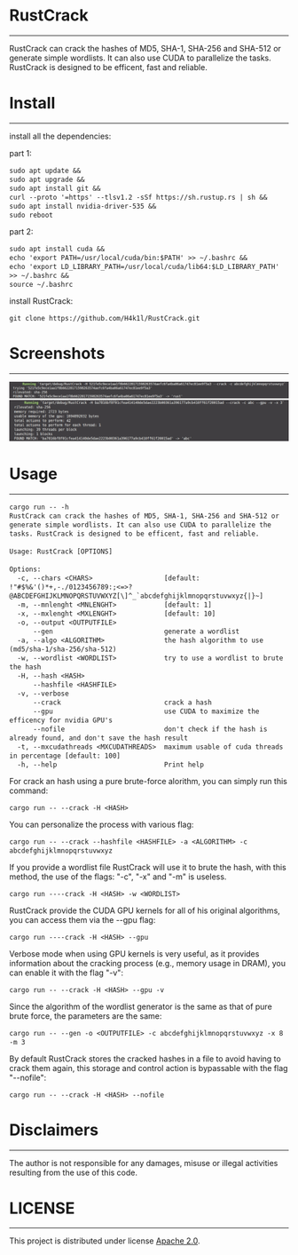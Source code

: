 # RustCrack
----
RustCrack can crack the hashes of MD5, SHA-1, SHA-256 and SHA-512 or generate simple wordlists. It can also use CUDA to parallelize the tasks. RustCrack is designed to be efficent, fast and reliable.
# Install
----
install all the dependencies:

part 1:
```
sudo apt update &&
sudo apt upgrade &&
sudo apt install git &&
curl --proto '=https' --tlsv1.2 -sSf https://sh.rustup.rs | sh &&
sudo apt install nvidia-driver-535 &&
sudo reboot
```
part 2:
```
sudo apt install cuda &&
echo 'export PATH=/usr/local/cuda/bin:$PATH' >> ~/.bashrc &&
echo 'export LD_LIBRARY_PATH=/usr/local/cuda/lib64:$LD_LIBRARY_PATH' >> ~/.bashrc &&
source ~/.bashrc
```

install RustCrack:
```
git clone https://github.com/H4k1l/RustCrack.git
```
# Screenshots
----
![RustCrack](https://github.com/H4k1l/RustCrack/blob/main/images/screenshot1.png)
![RustCrack](https://github.com/H4k1l/RustCrack/blob/main/images/screenshot2.png)
# Usage
----
```
cargo run -- -h
RustCrack can crack the hashes of MD5, SHA-1, SHA-256 and SHA-512 or generate simple wordlists. It can also use CUDA to parallelize the tasks. RustCrack is designed to be efficent, fast and reliable.

Usage: RustCrack [OPTIONS]

Options:
  -c, --chars <CHARS>                  [default: !"#$%&'()*+,-./0123456789:;<=>?@ABCDEFGHIJKLMNOPQRSTUVWXYZ[\]^_`abcdefghijklmnopqrstuvwxyz{|}~]
  -m, --mnlenght <MNLENGHT>            [default: 1]
  -x, --mxlenght <MXLENGHT>            [default: 10]
  -o, --output <OUTPUTFILE>            
      --gen                            generate a wordlist
  -a, --algo <ALGORITHM>               the hash algorithm to use (md5/sha-1/sha-256/sha-512)
  -w, --wordlist <WORDLIST>            try to use a wordlist to brute the hash
  -H, --hash <HASH>                    
      --hashfile <HASHFILE>            
  -v, --verbose                        
      --crack                          crack a hash
      --gpu                            use CUDA to maximize the efficency for nvidia GPU's
      --nofile                         don't check if the hash is already found, and don't save the hash result
  -t, --mxcudathreads <MXCUDATHREADS>  maximum usable of cuda threads in percentage [default: 100]
  -h, --help                           Print help
```
For crack an hash using a pure brute-force alorithm, you can simply run this command:
```
cargo run -- --crack -H <HASH>
```
You can personalize the process with various flag:
```
cargo run -- --crack --hashfile <HASHFILE> -a <ALGORITHM> -c abcdefghijklmnopqrstuvwxyz 
```
If you provide a wordlist file RustCrack will use it to brute the hash, with this method, the use of the flags: "-c", "-x" and "-m" is useless.
```
cargo run ----crack -H <HASH> -w <WORDLIST>
```
RustCrack provide the CUDA GPU kernels for all of his original algorithms, you can access them via the --gpu flag:
```
cargo run ----crack -H <HASH> --gpu
```
Verbose mode when using GPU kernels is very useful, as it provides information about the cracking process (e.g., memory usage in DRAM), you can enable it with the flag "-v":
```
cargo run -- --crack -H <HASH> --gpu -v
```
Since the algorithm of the wordlist generator is the same as that of pure brute force, the parameters are the same:
```
cargo run -- --gen -o <OUTPUTFILE> -c abcdefghijklmnopqrstuvwxyz -x 8 -m 3
```
By default RustCrack stores the cracked hashes in a file to avoid having to crack them again, this storage and control action is bypassable with the flag "--nofile":
```
cargo run -- --crack -H <HASH> --nofile
```
# Disclaimers
----
The author is not responsible for any damages, misuse or illegal activities resulting from the use of this code.

# LICENSE
----
This project is distributed under license [Apache 2.0](LICENSE).
